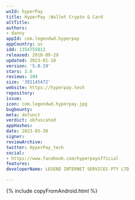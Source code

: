 ```yaml
---
wsId: hyperPay
title: HyperPay :Wallet Crypto & Card
altTitle: 
authors:
- danny
appId: com.legendwd.hyperpay
appCountry: us
idd: 1354755812
released: 2018-09-29
updated: 2023-01-18
version: '5.0.19'
stars: 3.6
reviews: 104
size: '391145472'
website: https://hyperpay.tech
repository: 
issue: 
icon: com.legendwd.hyperpay.jpg
bugbounty: 
meta: defunct
verdict: obfuscated
appHashes: 
date: 2023-05-30
signer: 
reviewArchive: 
twitter: HyperPay_tech
social:
- https://www.facebook.com/hyperpayofficial
features: 
developerName: LEGEND INTERNET SERVICES PTY LTD

---
```


{% include copyFromAndroid.html %}